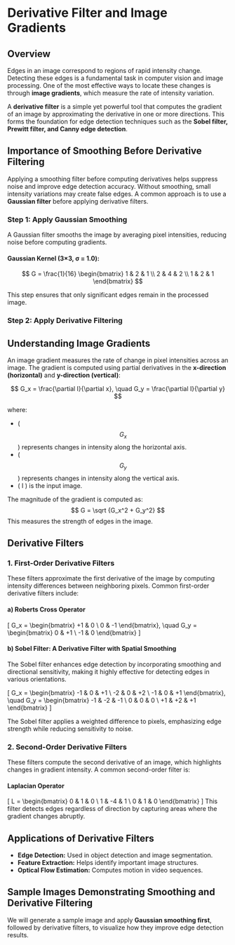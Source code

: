 # Derivative Filter and Image Gradients

## Overview
Edges in an image correspond to regions of rapid intensity change. Detecting these edges is a fundamental task in computer vision and image processing. One of the most effective ways to locate these changes is through **image gradients**, which measure the rate of intensity variation.

A **derivative filter** is a simple yet powerful tool that computes the gradient of an image by approximating the derivative in one or more directions. This forms the foundation for edge detection techniques such as the **Sobel filter, Prewitt filter, and Canny edge detection**.

## Importance of Smoothing Before Derivative Filtering
Applying a smoothing filter before computing derivatives helps suppress noise and improve edge detection accuracy. Without smoothing, small intensity variations may create false edges. A common approach is to use a **Gaussian filter** before applying derivative filters.

### **Step 1: Apply Gaussian Smoothing**
A Gaussian filter smooths the image by averaging pixel intensities, reducing noise before computing gradients.

#### **Gaussian Kernel (3×3, σ = 1.0):**
$$
G = \frac{1}{16} \begin{bmatrix} 
1 & 2 & 1 \\
2 & 4 & 2 \\
1 & 2 & 1 
\end{bmatrix}
$$

This step ensures that only significant edges remain in the processed image.

### **Step 2: Apply Derivative Filtering**
## Understanding Image Gradients
An image gradient measures the rate of change in pixel intensities across an image. The gradient is computed using partial derivatives in the **x-direction (horizontal)** and **y-direction (vertical)**:

$$
G_x = \frac{\partial I}{\partial x}, \quad G_y = \frac{\partial I}{\partial y}
$$

where:
- \( $$ G_x $$ \) represents changes in intensity along the horizontal axis.
- \( $$ G_y $$ \) represents changes in intensity along the vertical axis.
- \( I \) is the input image.

The magnitude of the gradient is computed as:
$$
G = \sqrt {G_x^2 + G_y^2}
$$
This measures the strength of edges in the image.

## Derivative Filters
### 1. First-Order Derivative Filters
These filters approximate the first derivative of the image by computing intensity differences between neighboring pixels. Common first-order derivative filters include:

#### a) **Roberts Cross Operator**
\[
G_x = \begin{bmatrix} +1 & 0 \\ 0 & -1 \end{bmatrix}, \quad G_y = \begin{bmatrix} 0 & +1 \\ -1 & 0 \end{bmatrix}
\]

#### b) **Sobel Filter: A Derivative Filter with Spatial Smoothing**
The Sobel filter enhances edge detection by incorporating smoothing and directional sensitivity, making it highly effective for detecting edges in various orientations.

\[
G_x = \begin{bmatrix} -1 & 0 & +1 \\ -2 & 0 & +2 \\ -1 & 0 & +1 \end{bmatrix}, \quad G_y = \begin{bmatrix} -1 & -2 & -1 \\ 0 & 0 & 0 \\ +1 & +2 & +1 \end{bmatrix}
\]

The Sobel filter applies a weighted difference to pixels, emphasizing edge strength while reducing sensitivity to noise.

### 2. Second-Order Derivative Filters
These filters compute the second derivative of an image, which highlights changes in gradient intensity. A common second-order filter is:

#### **Laplacian Operator**
\[
L = \begin{bmatrix} 0 & 1 & 0 \\ 1 & -4 & 1 \\ 0 & 1 & 0 \end{bmatrix}
\]
This filter detects edges regardless of direction by capturing areas where the gradient changes abruptly.

## Applications of Derivative Filters
- **Edge Detection:** Used in object detection and image segmentation.
- **Feature Extraction:** Helps identify important image structures.
- **Optical Flow Estimation:** Computes motion in video sequences.

## Sample Images Demonstrating Smoothing and Derivative Filtering
We will generate a sample image and apply **Gaussian smoothing first**, followed by derivative filters, to visualize how they improve edge detection results.

